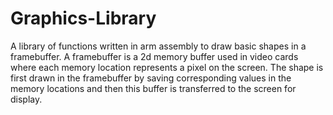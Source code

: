 # Graphics-Library
A library of functions written in arm assembly to draw basic shapes in a framebuffer. A framebuffer is a 2d memory buffer used in video cards where each memory location represents a pixel on the screen. The shape is first drawn in the framebuffer by saving corresponding values in the memory locations and then this buffer is transferred to the screen for display.
